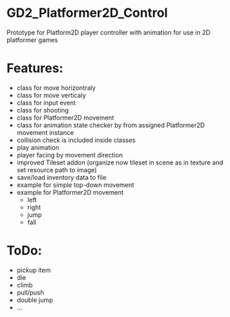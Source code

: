 # GD2_Platformer2D_Control

Prototype for Platform2D player controller with animation for use in 2D platformer games

# Features:

- class for move horizontraly
- class for move verticaly
- class for input event
- class for shooting
- class for Platformer2D movement
- class for animation state checker by from assigned Platformer2D movement instance
- collision check is included inside classes
- play animation
- player facing by movement direction
- improved Tileset addon (organize now tileset in scene as in texture and set resource path to image)
- save/load inventory data to file
- example for simple top-down movement
- example for Platformer2D movement
    - left
    - right
    - jump
    - fall
    
# ToDo:

- pickup item
- die
- climb
- pull/push
- double jump
- ...
